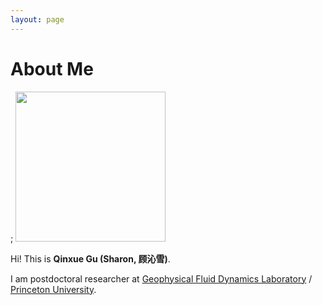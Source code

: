```yaml
---
layout: page
---
```


# About Me

; <img src="https://guqinxue.github.io/profile.jpg" class="floatpic" width="240" height="240">

Hi! This is **Qinxue Gu (Sharon, 顾沁雪)**.

I am postdoctoral researcher at [Geophysical Fluid Dynamics Laboratory](https://www.gfdl.noaa.gov/) / [Princeton University](https://aos.princeton.edu/).

<br>
